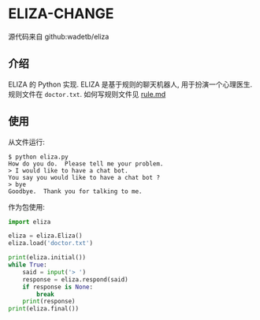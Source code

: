 # ELIZA-CHANGE

源代码来自 github:wadetb/eliza

## 介绍
ELIZA 的 Python 实现. ELIZA 是基于规则的聊天机器人, 用于扮演一个心理医生.
规则文件在 `doctor.txt`. 如何写规则文件见 [rule.md](./rule.md)

## 使用

从文件运行:

```
$ python eliza.py
How do you do.  Please tell me your problem.
> I would like to have a chat bot.
You say you would like to have a chat bot ?
> bye
Goodbye.  Thank you for talking to me.
```

作为包使用:

```python
import eliza

eliza = eliza.Eliza()
eliza.load('doctor.txt')

print(eliza.initial())
while True:
    said = input('> ')
    response = eliza.respond(said)
    if response is None:
        break
    print(response)
print(eliza.final())
```